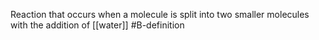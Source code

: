 Reaction that occurs when a molecule is split into two smaller molecules with the addition of [[water]]
#B-definition 